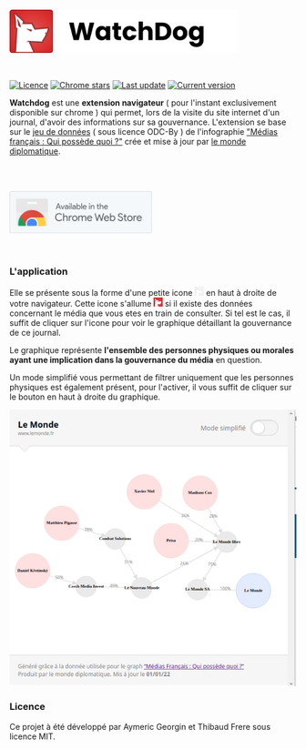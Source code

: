 <br/>
<p>
  <a href="https://github.com/StarNoodle/watchdog" title="logo"><img src="resources/watchdog-logo.png" width="400"></a>
</p>
<br/>

<p>
<a href="https://github.com/StarNoodle/watchdog#licence"><img src="https://img.shields.io/badge/licence-MIT-green" alt="Licence"></a>
<a href="https://github.com/StarNoodle/watchdog"><img src="https://img.shields.io/chrome-web-store/stars/:storeId" alt="Chrome stars"></a>
<a href="https://github.com/StarNoodle/watchdog"><img src="https://img.shields.io/github/last-commit/StarNoodle/watchdog" alt="Last update"></a>
<a href="https://github.com/StarNoodle/watchdog"><img src="https://img.shields.io/github/v/tag/StarNoodle/watchdog" alt="Current version"></a>
</p>

**Watchdog** est une **extension navigateur** ( pour l'instant exclusivement disponible sur chrome ) qui permet, lors de la visite du site internet d'un journal, d'avoir des informations sur sa gouvernance. L'extension se base sur le [jeu de données](https://github.com/mdiplo/Medias_francais) ( sous licence  ODC-By ) de l'infographie ["Médias français : Qui possède quoi ?"](https://www.monde-diplomatique.fr/cartes/PPA) crée et mise à jour par [le monde diplomatique](https://www.monde-diplomatique.fr/).

<br/>
<br/>

<p>
  <a href="https://github.com/StarNoodle/watchdog" title="logo"><img src="resources/install-button.svg" width="250"></a>
</p>

<br/>

### L'application

Elle se présente sous la forme d'une petite icone <img src="resources/logo-inactive.png" width="16" alt="logo inactive"> en haut à droite de votre navigateur. Cette icone s'allume  <img src="resources/logo-active.png" width="16" alt="logo active">  si il existe des données concernant le média que vous etes en train de consulter. Si tel est le cas, il suffit de cliquer sur l'icone pour voir le graphique détaillant la gouvernance de ce journal.

Le graphique représente **l'ensemble des personnes physiques ou morales ayant une implication dans la gouvernance du média** en question. 

Un mode simplifié vous permettant de filtrer uniquement que les personnes physiques est également présent, pour l'activer, il vous suffit de cliquer sur le bouton en haut à droite du graphique.

<img alt="presentation" src="resources/lemonde_full.png">

<br/>

### Licence

Ce projet à été développé par Aymeric Georgin et Thibaud Frere sous licence MIT.
